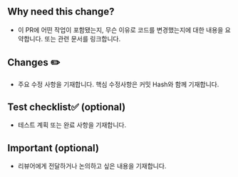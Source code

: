 ## Why need this change? 
- 이 PR에 어떤 작업이 포함됐는지, 무슨 이유로 코드를 변경했는지에 대한 내용을 요약합니다. 또는 관련 문서를 링크합니다.

## Changes ✏️
- 주요 수정 사항을 기재합니다. 핵심 수정사항은 커밋 Hash와 함께 기재합니다.

## Test checklist✅ (optional)
- 테스트 계획 또는 완료 사항을 기재합니다.

## Important (optional)
- 리뷰어에게 전달하거나 논의하고 싶은 내용을 기재합니다.
